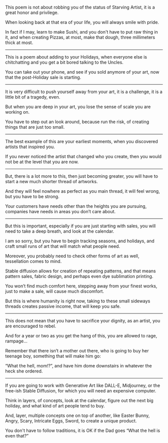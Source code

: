 This poem is not about robbing you of the status of Starving Artist,
it is a great honor and privilege.

When looking back at that era of your life,
you will always smile with pride.

In fact if I may, learn to make Sushi, and you don't have to put raw thing in it,
and when creating Pizzas, at most, make that dough, three millimeters thick at most.

---

This is a poem about adding to your Holidays,
when everyone else is chitchatting and you get a bit bored talking to the Uncles.

You can take out your phone,
and see if you sold anymore of your art, now that the post-Holiday sale is starting.

---

It is very difficult to push yourself away from your art,
it is a challenge, it is a little bit of a tragedy, even.

But when you are deep in your art,
you lose the sense of scale you are working on.

You have to step out an look around,
because run the risk, of creating things that are just too small.

---

The best example of this are your earliest moments,
when you discovered artists that inspired you.

If you never noticed the artist that changed who you create,
then you would not be at the level that you are now.

---

But, there is a lot more to this, then just becoming greater,
you will have to start a new much shorter thread of artworks.

And they will feel nowhere as perfect as you main thread,
it will feel wrong, but you have to be strong.

Your customers have needs other than the heights you are pursuing,
companies have needs in areas you don’t care about.

---

But this is important, especially if you are just starting with sales,
you will need to take a deep breath, and look at the calendar.

I am so sorry, but you have to begin tracking seasons,
and holidays, and craft small runs of art that will match what people need.

Moreover, you probably need to check other forms of art as well,
tessellation comes to mind.

Stable diffusion allows for creation of repeating patterns,
and that means pattern sales, fabric design,  and perhaps even dye sublimation printing.

You won’t find much comfort here, stepping away from your finest works,
just to make a sale, will cause much discomfort.

But this is where humanity is right now,
taking to these small sideways threads creates passive income, that will keep you safe.

---

This does not mean that you have to sacrifice your dignity,
as an artist, you are encouraged to rebel.

And for a year or two as you get the hang of this,
you are allowed to rage, rampage…

Remember that there isn’t a mother out there,
who is going to buy her teenage boy, something that will make him go:

“What the hell, mom!?”,
and have him dome downstairs in whatever the heck she ordered.

---

If you are going to work with Generative Art like DALL-E, Midjourney,
or the free-ish Stable Diffusion, for which you will need an expensive computer.

Think in layers, of concepts, look at the calendar,
figure out the next big holiday, and what kind of art people tend to buy.

And, layer, multiple concepts one on top of another,
like Easter Bunny, Angry, Scary, Intricate Eggs, Sword, to create a unique product.

You don't have to follow traditions,
it is OK if the Dad goes “What the hell is even that?”
